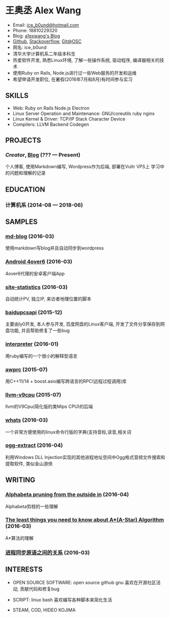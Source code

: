 王奥丞 Alex Wang
============




- Email: ice_b0und@hotmail.com
- Phone: 18810229320
- Blog: [a1exwang's Blog](https://blog.a1ex.wang)
- [Github](https://github.com/a1exwang/), [Stackoverflow](http://stackoverflow.com/users/4715389/alex-wang), [Git@OSC](http://git.oschina.net/alexw)
- 网名: ice_b0und 
- 清华大学计算机系二年级本科生 
- 热爱软件开发, 熟悉Linux环境, 了解一些操作系统, 驱动程序, 编译器相关的技术
- 使用Ruby on Rails, Node.js进行过一些Web服务的开发和运维 
- 希望申请开发职位, 在暑假(2016年7月和8月)有时间参与实习

## SKILLS

  - Web: Ruby on Rails Node.js Electron 
  - Linux Server Operation and Maintenance: GNU/coreutils ruby nginx 
  - Linux Kernel & Driver: TCP/IP Stack Character Device 
  - Compilers: LLVM Backend Codegen 


## PROJECTS

### *Creator*, [Blog](https://blog.a1ex.wang/) (??? — Present)

个人博客, 使用Markdown编写, Wordpress作为后端, 部署在Vultr VPS上
学习中的问题和理解的记录



## EDUCATION

### 计算机系 (2014-08 — 2018-06)





## SAMPLES

### [md-blog](https://github.com/a1exwang/md-blog) (2016-03)

使用markdown写blog并且自动同步到wordpress

### [Android 4over6](https://github.com/a1exwang/android_4over6) (2016-03)

4over6代理的安卓客户端App

### [site-statistics](https://github.com/a1exwang/site-statistics) (2016-03)

自动统计PV, 独立IP, 来访者地理位置的脚本

### [baidupcsapi](https://github.com/ly0/baidupcsapi) (2015-12)

主要由ly0开发, 本人参与开发, 百度网盘的Linux客户端, 开发了文件分享保存到网盘功能, 并且帮助修复了一些bug

### [interpreter](https://github.com/a1exwang/interpreter) (2016-01)

用ruby编写的一个很小的解释型语言

### [awprc](https://github.com/a1exwang/awrpc) (2015-07)

用C++11/14 + boost.asio编写跨语言的RPC(远程过程调用)库

### [llvm-v9cpu](https://github.com/a1exwang/llvm) (2015-07)

llvm的V9Cpu(简化版的类Mips CPU)的后端

### [whats](https://github.com/a1exwang/whats) (2016-03)

一个非常方便使用的linux命令行版的字典(支持音标,读音,相关词

### [ogg-extract](https://github.com/a1exwang/moi-ogg-extract) (2016-04)

利用Windows DLL Injection实现的其他进程地址空间中Ogg格式音频文件搜索和提取软件, 类似金山游侠


## WRITING

### [Alphabeta pruning from the outside in](https://blog.a1ex.wang/2016/03/alpha-beta-pruning-from-the-outside-in-4/) (2016-04)

Alphabeta剪枝的一些理解

### [The least things you need to know about A*(A-Star) Algorithm](https://blog.a1ex.wang/2016/03/the-least-things-you-need-to-know-about-aa-star-algorithm/) (2016-03)

A*算法的理解

### [进程同步原语之间的关系](https://blog.a1ex.wang/2016/03/%E8%BF%9B%E7%A8%8B%E5%90%8C%E6%AD%A5-10/) (2016-03)









## INTERESTS

- OPEN SOURCE SOFTWARE: open source github gnu 
喜欢在开源社区活动, 贡献代码和修复bug

- SCRIPT: linux bash 
喜欢编写各种脚本来简化生活

- STEAM, COD, HIDEO KOJIMA


